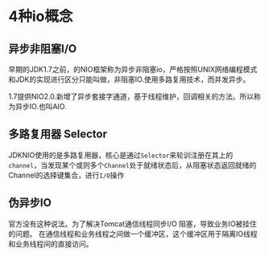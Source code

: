 # 4种io概念

## 异步非阻塞I/O
早期的JDK1.7之前，的NIO框架称为异步非阻塞io，严格按照UNIX网络编程模式和JDK的实现进行区分只能叫做，非阻塞IO.使用多路复用技术，而并发异步。

1.7提供NIO2.0.新增了异步套接字通道，基于线程维护，回调相关的方法。所以称为异步IO.也叫AIO.

## 多路复用器 Selector

JDKNIO使用的是多路复用器，核心是通过`Selector`来轮训注册在其上的`channel`，当发现某个或则多个`Channel`处于就绪状态后，从阻塞状态返回就绪的Channel的选择键集合，进行`I/O`操作

## 伪异步IO
官方没有这种说法。为了解决Tomcat通信线程同步I/O 阻塞，导致业务IO被挂住的问题。 在通信线程和业务线程之间做一个缓冲区，这个缓冲区用于隔离IO线程和业务线程间的直接访问。